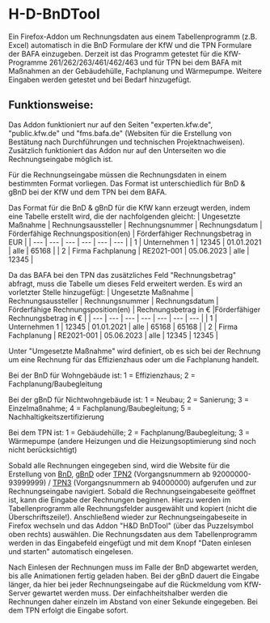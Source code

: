 # H-D-BnDTool
Ein Firefox-Addon um Rechnungsdaten aus einem Tabellenprogramm (z.B. Excel) automatisch in die BnD Formulare der KfW und die TPN Formulare der BAFA einzugeben.
Derzeit ist das Programm getestet für die KfW-Programme 261/262/263/461/462/463 und für TPN bei dem BAFA mit Maßnahmen an der Gebäudehülle, Fachplanung und Wärmepumpe. Weitere Eingaben werden getestet und bei Bedarf hinzugefügt. 

## Funktionsweise:
Das Addon funktioniert nur auf den Seiten "experten.kfw.de", "public.kfw.de" und "fms.bafa.de" (Websiten für die Erstellung von Bestätung nach Durchführungen und technischen Projektnachweisen). Zusätzlich funktioniert das Addon nur auf den Unterseiten wo die Rechnungseingabe möglich ist.

Für die Rechnungseingabe müssen die Rechnungsdaten in einem bestimmten Format vorliegen. Das Format ist unterschiedlich für BnD & gBnD bei der KfW und dem TPN bei dem BAFA. 

Das Format für die BnD & gBnD für die KfW kann erzeugt werden, indem eine Tabelle erstellt wird, die der nachfolgenden gleicht:
| Ungesetzte Maßnahme | Rechnungsaussteller | Rechnungsnummer | Rechnungsdatum | Förderfähige Rechnungsposition(en) | Förderfähiger Rechnungsbetrag in EUR |
| --- | --- | --- | --- | --- | --- |
| 1 | Unternehmen 1 | 12345 | 01.01.2021 | alle | 65168 |
| 2 | Firma Fachplanung | RE2021-001 | 05.06.2023 | alle | 12345 |

Da das BAFA bei den TPN das zusätzliches Feld "Rechnungsbetrag" abfragt, muss die Tabelle um dieses Feld erweitert werden. Es wird an vorletzter Stelle hinzugefügt:
| Ungesetzte Maßnahme | Rechnungsaussteller | Rechnungsnummer | Rechnungsdatum | Förderfähige Rechnungsposition(en) | Rechnungsbetrag in € |Förderfähiger Rechnungsbetrag in € |
| --- | --- | --- | --- | --- | --- | --- |
| 1 | Unternehmen 1 | 12345 | 01.01.2021 | alle | 65168 | 65168 |
| 2 | Firma Fachplanung | RE2021-001 | 05.06.2023 | alle | 12345 | 12345 |

Unter "Umgesetzte Maßnahme" wird definiert, ob es sich bei der Rechnung um eine Rechnung für das Effizienzhaus oder um die Fachplanung handelt.

Bei der BnD für Wohngebäude ist: 1 = Effizienzhaus; 2 = Fachplanung/Baubegleitung

Bei der gBnD für Nichtwohngebäude ist: 1 = Neubau; 2 = Sanierung; 3 = Einzelmaßnahme; 4 = Fachplanung/Baubegleitung; 5 = Nachhaltigkeitszertifizierung

Bei dem TPN ist: 1 = Gebäudehülle; 2 = Fachplanung/Baubegleitung; 3 = Wärmepumpe (andere Heizungen und die Heizungsoptimierung sind noch nicht berücksichtigt)

Sobald alle Rechnungen eingegeben sind, wird die Website für die Erstellung von [BnD](https://experten.kfw.de/bnd-ebs/login/login.xhtml), [gBnD](https://public.kfw.de/GEW/masks/wizard.xhtml) oder [TPN2](https://fms.bafa.de/BafaFrame/login?redirect=/tpn2) (Vorgangsnummern ab 92000000-93999999) / [TPN3](https://fms.bafa.de/BafaFrame/login?redirect=/tpn3) (Vorgangsnummern ab 94000000) aufgerufen und zur Rechnungseingabe navigiert. Sobald die Rechnungseingabeseite geöffnet ist, kann die Eingabe der Rechnungen beginnen. Hierzu werden im Tabellenprogramm alle Rechnungsfelder ausgewählt und kopiert (nicht die Überschriftszeile!). Anschließend wieder zur Rechnungseingabeseite in Firefox wechseln und das Addon "H&D BnDTool" (über das Puzzelsymbol oben rechts) auswählen. Die Rechnungsdaten aus dem Tabellenprogramm werden in das Eingabefeld eingefügt und mit dem Knopf "Daten einlesen und starten" automatisch eingelesen.

Nach Einlesen der Rechnungen muss im Falle der BnD abgewartet werden, bis alle Animationen fertig geladen haben. Bei der gBnD dauert die Eingabe länger, da hier bei jeder Rechnungseingabe auf die Rückmeldung vom KfW-Server gewartet werden muss. Der einfachheitshalber werden die Rechnungen daher einzeln im Abstand von einer Sekunde eingegeben. Bei dem TPN erfolgt die Eingabe sofort. 
